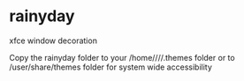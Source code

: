 # rainyday
xfce window decoration


Copy the rainyday folder to your /home//<user>//.themes folder 
or to /user/share/themes folder for system wide accessibility
